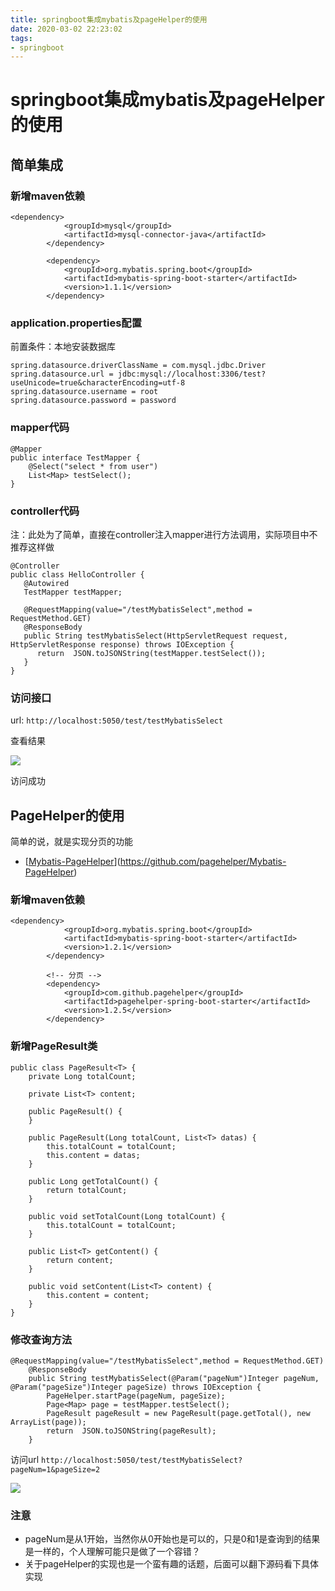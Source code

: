 ```yaml
---
title: springboot集成mybatis及pageHelper的使用
date: 2020-03-02 22:23:02
tags:
- springboot
---
```


# springboot集成mybatis及pageHelper的使用

## 简单集成

### 新增maven依赖

```
<dependency>
			<groupId>mysql</groupId>
			<artifactId>mysql-connector-java</artifactId>
		</dependency>

		<dependency>
			<groupId>org.mybatis.spring.boot</groupId>
			<artifactId>mybatis-spring-boot-starter</artifactId>
			<version>1.1.1</version>
		</dependency>
```

<!--more-->

### application.properties配置

前置条件：本地安装数据库

```
spring.datasource.driverClassName = com.mysql.jdbc.Driver
spring.datasource.url = jdbc:mysql://localhost:3306/test?useUnicode=true&characterEncoding=utf-8
spring.datasource.username = root
spring.datasource.password = password
```

### mapper代码

```
@Mapper
public interface TestMapper {
	@Select("select * from user")
	List<Map> testSelect();
}
```

### controller代码

注：此处为了简单，直接在controller注入mapper进行方法调用，实际项目中不推荐这样做

```
@Controller
public class HelloController {
   @Autowired
   TestMapper testMapper;

   @RequestMapping(value="/testMybatisSelect",method = RequestMethod.GET)
   @ResponseBody
   public String testMybatisSelect(HttpServletRequest request, HttpServletResponse response) throws IOException {
      return  JSON.toJSONString(testMapper.testSelect());
   }
}
```

### 访问接口

url: `http://localhost:5050/test/testMybatisSelect`

查看结果

![](https://tva1.sinaimg.cn/large/00831rSTgy1gcfybfs9onj30gv04mmxa.jpg)

访问成功

## PageHelper的使用

简单的说，就是实现分页的功能

* [[Mybatis-PageHelper](https://github.com/pagehelper/Mybatis-PageHelper)](https://github.com/pagehelper/Mybatis-PageHelper)

### 新增maven依赖

```
<dependency>
			<groupId>org.mybatis.spring.boot</groupId>
			<artifactId>mybatis-spring-boot-starter</artifactId>
			<version>1.2.1</version>
		</dependency>

		<!-- 分页 -->
		<dependency>
			<groupId>com.github.pagehelper</groupId>
			<artifactId>pagehelper-spring-boot-starter</artifactId>
			<version>1.2.5</version>
		</dependency>
```

### 新增PageResult类

```
public class PageResult<T> {
	private Long totalCount;

	private List<T> content;

	public PageResult() {
	}

	public PageResult(Long totalCount, List<T> datas) {
		this.totalCount = totalCount;
		this.content = datas;
	}

	public Long getTotalCount() {
		return totalCount;
	}

	public void setTotalCount(Long totalCount) {
		this.totalCount = totalCount;
	}

	public List<T> getContent() {
		return content;
	}

	public void setContent(List<T> content) {
		this.content = content;
	}
}

```

### 修改查询方法

```
@RequestMapping(value="/testMybatisSelect",method = RequestMethod.GET)
	@ResponseBody
	public String testMybatisSelect(@Param("pageNum")Integer pageNum, @Param("pageSize")Integer pageSize) throws IOException {
		PageHelper.startPage(pageNum, pageSize);
		Page<Map> page = testMapper.testSelect();
		PageResult pageResult = new PageResult(page.getTotal(), new ArrayList(page));
		return  JSON.toJSONString(pageResult);
	}
```

访问url `http://localhost:5050/test/testMybatisSelect?pageNum=1&pageSize=2`

![](https://tva1.sinaimg.cn/large/00831rSTgy1gcfz4aj2g3j30nh04ct90.jpg)

### 注意

* pageNum是从1开始，当然你从0开始也是可以的，只是0和1是查询到的结果是一样的，个人理解可能只是做了一个容错？
* 关于pageHelper的实现也是一个蛮有趣的话题，后面可以翻下源码看下具体实现